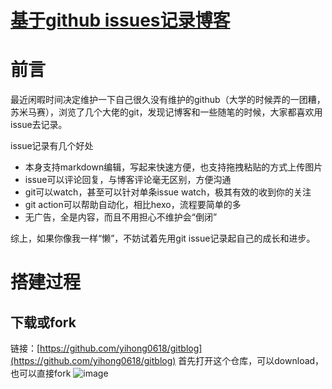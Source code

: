 # [基于github issues记录博客](https://github.com/void-syh/blog/issues/1)

# 前言
最近闲暇时间决定维护一下自己很久没有维护的github（大学的时候弄的一团糟，苏米马赛），浏览了几个大佬的git，发现记博客和一些随笔的时候，大家都喜欢用issue去记录。

issue记录有几个好处

- 本身支持markdown编辑，写起来快速方便，也支持拖拽粘贴的方式上传图片
- issue可以评论回复，与博客评论毫无区别，方便沟通
- git可以watch，甚至可以针对单条issue watch，极其有效的收到你的关注
- git action可以帮助自动化，相比hexo，流程要简单的多
- 无广告，全是内容，而且不用担心不维护会“倒闭”

综上，如果你像我一样“懒”，不妨试着先用git issue记录起自己的成长和进步。

# 搭建过程
## 下载或fork
链接：[https://github.com/yihong0618/gitblog](https://github.com/yihong0618/gitblog)
首先打开这个仓库，可以download，也可以直接fork
![image](https://user-images.githubusercontent.com/50072042/212846323-e917d5af-85dd-423d-ade8-d99327673bb3.png)


